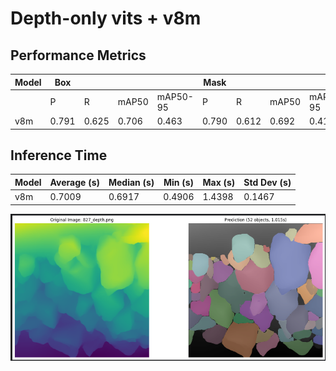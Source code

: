 # Depth-only vits + v8m

## Performance Metrics

| Model | Box |  |  |  | Mask |  |  |  |
|-------|-----|-----|-----|-----|-----|-----|-----|-----|
|       | P   | R   | mAP50 | mAP50-95 | P   | R   | mAP50 | mAP50-95 |
| v8m   | 0.791 | 0.625 | 0.706 | 0.463 | 0.790 | 0.612 | 0.692 | 0.417 |

## Inference Time

| Model | Average (s) | Median (s) | Min (s) | Max (s) | Std Dev (s) |
|-------|------------|-----------|---------|---------|-------------|
| v8m   | 0.7009     | 0.6917    | 0.4906  | 1.4398  | 0.1467      |

![alt text](image/image-2.png)
